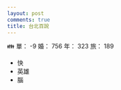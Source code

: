 ```yaml
---
layout: post
comments: true
title: 台北百說
---
```


:family: 單： -9 婚： 756 年： 323 旅： 189

- 快
- 英雄
- 腦


